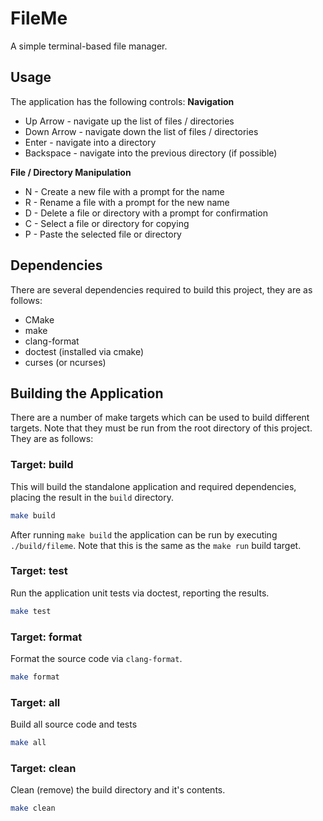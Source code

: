 
# FileMe

A simple terminal-based file manager.

## Usage
The application has the following controls:
**Navigation**
 - Up Arrow - navigate up the list of files / directories
 - Down Arrow - navigate down the list of files / directories
 - Enter - navigate into a directory
 - Backspace - navigate into the previous directory (if possible)

**File / Directory Manipulation**
 - N - Create a new file with a prompt for the name
 - R - Rename a file with a prompt for the new name
 - D - Delete a file or directory with a prompt for confirmation
 - C - Select a file or directory for copying
 - P - Paste the selected file or directory

## Dependencies

There are several dependencies required to build this project, they are as follows:
 - CMake
 - make
 - clang-format
 - doctest (installed via cmake)
 - curses (or ncurses)

## Building the Application

There are a number of make targets which can be used to build different targets. Note that they must be run from the root directory of this project. They are as follows:

### Target: build

This will build the standalone application and required dependencies, placing the result in the `build` directory.

```bash
make build
```

After running `make build` the application can be run by executing `./build/fileme`. Note that this is the same as the `make run` build target.

### Target: test

Run the application unit tests via doctest, reporting the results.
```bash
make test
```

### Target: format

Format the source code via `clang-format`.
```bash
make format
```

### Target: all

Build all source code and tests
```bash
make all
```

### Target: clean

Clean (remove) the build directory and it's contents.
```bash
make clean
```
